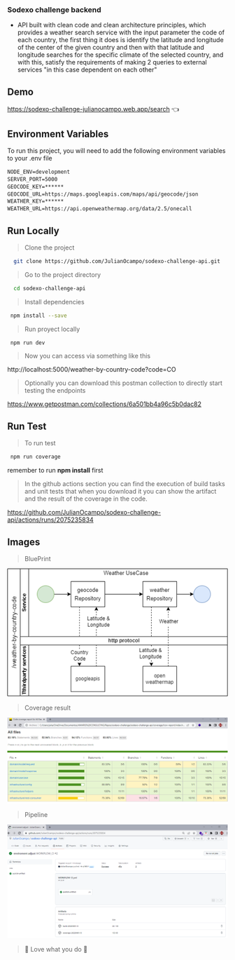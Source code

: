 ### Sodexo challenge backend

- API built with clean code and clean architecture principles, which provides a weather search service with the input parameter the code of each country, the first thing it does is identify the latitude and longitude of the center of the given country and then with that latitude and longitude searches for the specific climate of the selected country, and with this, satisfy the requirements of making 2 queries to external services "in this case dependent on each other"


## Demo

https://sodexo-challenge-julianocampo.web.app/search   :point_left:


## Environment Variables

To run this project, you will need to add the following environment variables to your .env file
```txt
NODE_ENV=development
SERVER_PORT=5000
GEOCODE_KEY=******
GEOCODE_URL=https://maps.googleapis.com/maps/api/geocode/json
WEATHER_KEY=******
WEATHER_URL=https://api.openweathermap.org/data/2.5/onecall
```

## Run Locally 

>Clone the project

```bash
  git clone https://github.com/JulianOcampo/sodexo-challenge-api.git
```

>Go to the project directory

```bash
  cd sodexo-challenge-api
```

>Install dependencies

```bash
 npm install --save
```


>Run proyect locally

```bash
 npm run dev
```

>Now you can access via something like this

http://localhost:5000/weather-by-country-code?code=CO

>Optionally you can download this postman collection to directly start testing the endpoints

https://www.getpostman.com/collections/6a501bb4a96c5b0dac82


## Run Test
>To run test
```bash
 npm run coverage
```
remember to run **npm install** first 


>In the github actions section you can find the execution of build tasks and unit tests that when you download it you can show the artifact and the result of the coverage in the code.

https://github.com/JulianOcampo/sodexo-challenge-api/actions/runs/2075235834


## Images

>BluePrint

![Page](/deployment/assets/blueprint.png)

>Coverage result

![Page](/deployment/assets/coverage.png)

>Pipeline

![Page](/deployment/assets/pipeline.png)



>  :mechanical_arm: Love what you do :mechanical_arm: 

